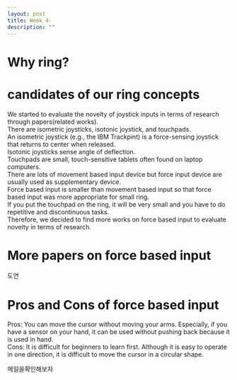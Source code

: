 ```yaml
---
layout: post
title: Week 4-
description: ""
---
```


# Why ring?


# candidates of our ring concepts
We started to evaluate the novelty of joystick inputs in terms of research through papers(related works).<br>
There are isometric joysticks, isotonic joystick, and touchpads.<br>
An isometric joystick (e.g., the IBM Trackpint) is a force-sensing joystick that returns to center when released.<br>
Isotonic joysticks sense angle of deflection.<br>
Touchpads are small, touch-sensitive tablets often found on laptop computers.<br>
There are lots of movement based input device but force input device are usually used as supplementary device.<br>
Force based input is smaller than movement based input so that force based input was more appropriate for small ring.<br>
If you put the touchpad on the ring, it will be very small and you have to do repetitive and discontinuous tasks.<br>
Therefore, we decided to find more works on force based input to evaluate novelty in terms of research.<br>

# More papers on force based input
도연

# Pros and Cons of force based input
Pros: You can move the cursor without moving your arms. Especially, if you have a sensor on your hand, it can be used without pushing back because it is used in hand.<br>
Cons: It is difficult for beginners to learn first. Although it is easy to operate in one direction, it is difficult to move the cursor in a circular shape.<br>

메일을확인해보자



